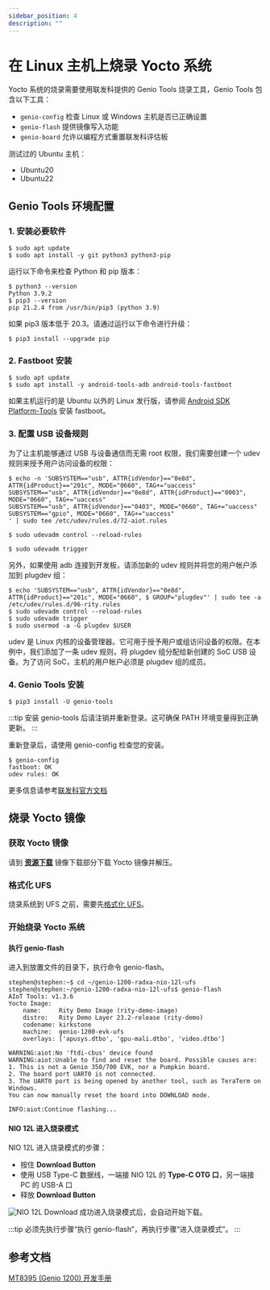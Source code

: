 ```yaml
---
sidebar_position: 4
description: ""
---
```


# 在 Linux 主机上烧录 Yocto 系统

Yocto 系统的烧录需要使用联发科提供的 Genio Tools 烧录工具，Genio Tools 包含以下工具：

- `genio-config` 检查 Linux 或 Windows 主机是否已正确设置
- `genio-flash` 提供镜像写入功能
- `genio-board` 允许以编程方式重置联发科评估板

测试过的 Ubuntu 主机：

- Ubuntu20
- Ubuntu22

## Genio Tools 环境配置

### 1. 安装必要软件

```
$ sudo apt update
$ sudo apt install -y git python3 python3-pip
```

运行以下命令来检查 Python 和 pip 版本：

```
$ python3 --version
Python 3.9.2
$ pip3 --version
pip 21.2.4 from /usr/bin/pip3 (python 3.9)
```

如果 pip3 版本低于 20.3。请通过运行以下命令进行升级：

```
$ pip3 install --upgrade pip
```

### 2. Fastboot 安装

```
$ sudo apt update
$ sudo apt install -y android-tools-adb android-tools-fastboot
```

如果主机运行的是 Ubuntu 以外的 Linux 发行版，请参阅 [Android SDK Platform-Tools](https://developer.android.com/studio/releases/platform-tools) 安装 fastboot。

### 3. 配置 USB 设备规则

为了让主机能够通过 USB 与设备通信而无需 root 权限，我们需要创建一个 udev 规则来授予用户访问设备的权限：

```
$ echo -n 'SUBSYSTEM=="usb", ATTR{idVendor}=="0e8d", ATTR{idProduct}=="201c", MODE="0660", TAG+="uaccess"
SUBSYSTEM=="usb", ATTR{idVendor}=="0e8d", ATTR{idProduct}=="0003", MODE="0660", TAG+="uaccess"
SUBSYSTEM=="usb", ATTR{idVendor}=="0403", MODE="0660", TAG+="uaccess"
SUBSYSTEM=="gpio", MODE="0660", TAG+="uaccess"
' | sudo tee /etc/udev/rules.d/72-aiot.rules

$ sudo udevadm control --reload-rules

$ sudo udevadm trigger
```

另外，如果使用 adb 连接到开发板，请添加新的 udev 规则并将您的用户帐户添加到 plugdev 组：

```
$ echo 'SUBSYSTEM=="usb", ATTR{idVendor}=="0e8d", ATTR{idProduct}=="201c", MODE="0660", $ GROUP="plugdev"' | sudo tee -a /etc/udev/rules.d/96-rity.rules
$ sudo udevadm control --reload-rules
$ sudo udevadm trigger
$ sudo usermod -a -G plugdev $USER
```

udev 是 Linux 内核的设备管理器。它可用于授予用户或组访问设备的权限。在本例中，我们添加了一条 udev 规则，将 plugdev 组分配给新创建的 SoC USB 设备。为了访问 SoC，主机的用户帐户必须是 plugdev 组的成员。

### 4. Genio Tools 安装

```
$ pip3 install -U genio-tools
```

:::tip
安装 genio-tools 后请注销并重新登录。这可确保 PATH 环境变量得到正确更新。
:::

重新登录后，请使用 genio-config 检查您的安装。

```
$ genio-config
fastboot: OK
udev rules: OK
```

更多信息请参考[联发科官方文档](https://mediatek.gitlab.io/aiot/doc/aiot-dev-guide/master/sw/yocto/get-started/env-setup/flash-env-linux.html)

## 烧录 Yocto 镜像

### 获取 Yocto 镜像

请到 [**资源下载**](../download) 镜像下载部分下载 Yocto 镜像并解压。

### 格式化 UFS

烧录系统到 UFS 之前，需要先[格式化 UFS](/nio/nio12l/installation/format-ufs)。

### 开始烧录 Yocto 系统

#### 执行 genio-flash

进入到放置文件的目录下，执行命令 genio-flash。

```
stephen@stephen:~$ cd ~/genio-1200-radxa-nio-12l-ufs
stephen@stephen:~/genio-1200-radxa-nio-12l-ufs$ genio-flash
AIoT Tools: v1.3.6
Yocto Image:
	name:     Rity Demo Image (rity-demo-image)
	distro:   Rity Demo Layer 23.2-release (rity-demo)
	codename: kirkstone
	machine:  genio-1200-evk-ufs
	overlays: ['apusys.dtbo', 'gpu-mali.dtbo', 'video.dtbo']

WARNING:aiot:No 'ftdi-cbus' device found
WARNING:aiot:Unable to find and reset the board. Possible causes are:
1. This is not a Genio 350/700 EVK, nor a Pumpkin board.
2. The board port UART0 is not connected.
3. The UART0 port is being opened by another tool, such as TeraTerm on Windows.
You can now manually reset the board into DOWNLOAD mode.

INFO:aiot:Continue flashing...
```

#### NIO 12L 进入烧录模式

NIO 12L 进入烧录模式的步骤：

- 按住 **Download Button**
- 使用 USB Type-C 数据线，一端接 NIO 12L 的 **Type-C OTG 口**，另一端接 PC 的 USB-A 口
- 释放 **Download Button**

![NIO 12L Download](/img/nio/nio12l/n12l_download.webp)
成功进入烧录模式后，会自动开始下载。

:::tip
必须先执行步骤“执行 genio-flash”，再执行步骤“进入烧录模式”。
:::

## 参考文档

[MT8395 (Genio 1200) 开发手册](https://mediatek.gitlab.io/aiot/doc/aiot-dev-guide/master/hw/mt8395-soc.html)
